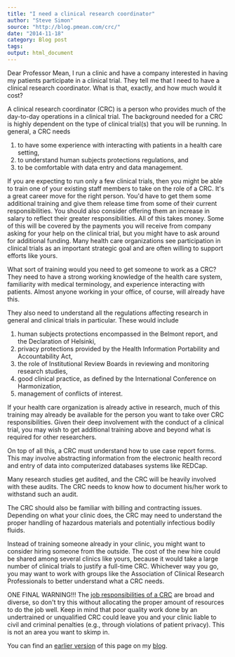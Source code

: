 ```yaml
---
title: "I need a clinical research coordinator"
author: "Steve Simon"
source: "http://blog.pmean.com/crc/"
date: "2014-11-18"
category: Blog post
tags:
output: html_document
---
```


Dear Professor Mean, I run a clinic and have a company interested in
having my patients participate in a clinical trial. They tell me that I
need to have a clinical research coordinator. What is that, exactly, and
how much would it cost?

<!---More--->

A clinical research coordinator (CRC) is a person who provides much of
the day-to-day operations in a clinical trial. The background needed for
a CRC is highly dependent on the type of clinical trial(s) that you will
be running. In general, a CRC needs

1.  to have some experience with interacting with patients in a health
    care setting,
2.  to understand human subjects protections regulations, and
3.  to be comfortable with data entry and data management.

If you are expecting to run only a few clinical trials, then you might
be able to train one of your existing staff members to take on the role
of a CRC. It's a great career move for the right person. You'd have to
get them some additional training and give them release time from some
of their current responsibilities. You should also consider offering
them an increase in salary to reflect their greater responsibilities.
All of this takes money. Some of this will be covered by the payments
you will receive from company asking for your help on the clinical
trial, but you might have to ask around for additional funding. Many
health care organizations see participation in clinical trials as an
important strategic goal and are often willing to support efforts like
yours.

What sort of training would you need to get someone to work as a CRC?
They need to have a strong working knowledge of the health care system,
familiarity with medical terminology, and experience interacting with
patients. Almost anyone working in your office, of course, will already
have this.

They also need to understand all the regulations affecting research in
general and clinical trials in particular. These would include

1.  human subjects protections encompassed in the Belmont report, and
    the Declaration of Helsinki,
2.  privacy protections provided by the Health Information Portability
    and Accountability Act,
3.  the role of Institutional Review Boards in reviewing and monitoring
    research studies,
4.  good clinical practice, as defined by the International Conference
    on Harmonization,
5.  management of conflicts of interest.

If your health care organization is already active in research, much of
this training may already be available for the person you want to take
over CRC responsibilities. Given their deep involvement with the conduct
of a clinical trial, you may wish to get additional training above and
beyond what is required for other researchers.

On top of all this, a CRC must understand how to use case report forms.
This may involve abstracting information from the electronic health
record and entry of data into computerized databases systems like
REDCap.

Many research studies get audited, and the CRC will be heavily involved
with these audits. The CRC needs to know how to document his/her work to
withstand such an audit.

The CRC should also be familiar with billing and contracting issues.
Depending on what your clinic does, the CRC may need to understand the
proper handling of hazardous materials and potentially infectious bodily
fluids.

Instead of training someone already in your clinic, you might want to
consider hiring someone from the outside. The cost of the new hire could
be shared among several clinics like yours, because it would take a
large number of clinical trials to justify a full-time CRC. Whichever
way you go, you may want to work with groups like the Association of
Clinical Research Professionals to better understand what a CRC needs.

ONE FINAL WARNING!!! The [job responsibilities of a
CRC](https://research.wustl.edu/Resources/Roles/Pages/CRC.aspx) are
broad and diverse, so don't try this without allocating the proper
amount of resources to do the job well. Keep in mind that poor quality
work done by an undertrained or unqualified CRC could leave you and your
clinic liable to civil and criminal penalties (e.g., through violations
of patient privacy). This is not an area you want to skimp in.

You can find an [earlier version][sim1] of this page on my [blog][sim2].

[sim1]: http://blog.pmean.com/crc/
[sim2]: http://blog.pmean.com